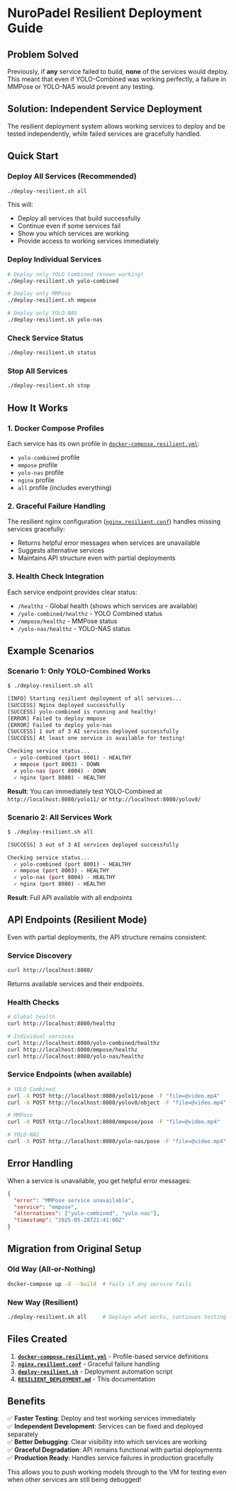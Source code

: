 # NuroPadel Resilient Deployment Guide

## Problem Solved

Previously, if **any** service failed to build, **none** of the services would deploy. This meant that even if YOLO-Combined was working perfectly, a failure in MMPose or YOLO-NAS would prevent any testing.

## Solution: Independent Service Deployment

The resilient deployment system allows working services to deploy and be tested independently, while failed services are gracefully handled.

## Quick Start

### Deploy All Services (Recommended)
```bash
./deploy-resilient.sh all
```
This will:
- Deploy all services that build successfully
- Continue even if some services fail
- Show you which services are working
- Provide access to working services immediately

### Deploy Individual Services
```bash
# Deploy only YOLO Combined (known working)
./deploy-resilient.sh yolo-combined

# Deploy only MMPose 
./deploy-resilient.sh mmpose

# Deploy only YOLO-NAS
./deploy-resilient.sh yolo-nas
```

### Check Service Status
```bash
./deploy-resilient.sh status
```

### Stop All Services
```bash
./deploy-resilient.sh stop
```

## How It Works

### 1. Docker Compose Profiles
Each service has its own profile in [`docker-compose.resilient.yml`](docker-compose.resilient.yml):
- `yolo-combined` profile
- `mmpose` profile  
- `yolo-nas` profile
- `nginx` profile
- `all` profile (includes everything)

### 2. Graceful Failure Handling
The resilient nginx configuration ([`nginx.resilient.conf`](nginx.resilient.conf)) handles missing services gracefully:
- Returns helpful error messages when services are unavailable
- Suggests alternative services
- Maintains API structure even with partial deployments

### 3. Health Check Integration
Each service endpoint provides clear status:
- `/healthz` - Global health (shows which services are available)
- `/yolo-combined/healthz` - YOLO Combined status
- `/mmpose/healthz` - MMPose status
- `/yolo-nas/healthz` - YOLO-NAS status

## Example Scenarios

### Scenario 1: Only YOLO-Combined Works
```bash
$ ./deploy-resilient.sh all

[INFO] Starting resilient deployment of all services...
[SUCCESS] Nginx deployed successfully
[SUCCESS] yolo-combined is running and healthy!
[ERROR] Failed to deploy mmpose
[ERROR] Failed to deploy yolo-nas
[SUCCESS] 1 out of 3 AI services deployed successfully
[SUCCESS] At least one service is available for testing!

Checking service status...
  ✓ yolo-combined (port 8001) - HEALTHY
  ✗ mmpose (port 8003) - DOWN  
  ✗ yolo-nas (port 8004) - DOWN
  ✓ nginx (port 8080) - HEALTHY
```

**Result**: You can immediately test YOLO-Combined at `http://localhost:8080/yolo11/` or `http://localhost:8080/yolov8/`

### Scenario 2: All Services Work
```bash
$ ./deploy-resilient.sh all

[SUCCESS] 3 out of 3 AI services deployed successfully

Checking service status...
  ✓ yolo-combined (port 8001) - HEALTHY
  ✓ mmpose (port 8003) - HEALTHY
  ✓ yolo-nas (port 8004) - HEALTHY
  ✓ nginx (port 8080) - HEALTHY
```

**Result**: Full API available with all endpoints

## API Endpoints (Resilient Mode)

Even with partial deployments, the API structure remains consistent:

### Service Discovery
```bash
curl http://localhost:8080/
```
Returns available services and their endpoints.

### Health Checks
```bash
# Global health
curl http://localhost:8080/healthz

# Individual services  
curl http://localhost:8080/yolo-combined/healthz
curl http://localhost:8080/mmpose/healthz
curl http://localhost:8080/yolo-nas/healthz
```

### Service Endpoints (when available)
```bash
# YOLO Combined
curl -X POST http://localhost:8080/yolo11/pose -F "file=@video.mp4"
curl -X POST http://localhost:8080/yolov8/object -F "file=@video.mp4"

# MMPose  
curl -X POST http://localhost:8080/mmpose/pose -F "file=@video.mp4"

# YOLO-NAS
curl -X POST http://localhost:8080/yolo-nas/pose -F "file=@video.mp4"
```

## Error Handling

When a service is unavailable, you get helpful error messages:

```json
{
  "error": "MMPose service unavailable",
  "service": "mmpose", 
  "alternatives": ["yolo-combined", "yolo-nas"],
  "timestamp": "2025-05-28T21:41:00Z"
}
```

## Migration from Original Setup

### Old Way (All-or-Nothing)
```bash
docker-compose up -d --build  # Fails if any service fails
```

### New Way (Resilient)
```bash
./deploy-resilient.sh all     # Deploys what works, continues testing
```

## Files Created

1. **[`docker-compose.resilient.yml`](docker-compose.resilient.yml)** - Profile-based service definitions
2. **[`nginx.resilient.conf`](nginx.resilient.conf)** - Graceful failure handling
3. **[`deploy-resilient.sh`](deploy-resilient.sh)** - Deployment automation script
4. **[`RESILIENT_DEPLOYMENT.md`](RESILIENT_DEPLOYMENT.md)** - This documentation

## Benefits

✅ **Faster Testing**: Deploy and test working services immediately  
✅ **Independent Development**: Services can be fixed and deployed separately  
✅ **Better Debugging**: Clear visibility into which services are working  
✅ **Graceful Degradation**: API remains functional with partial deployments  
✅ **Production Ready**: Handles service failures in production gracefully  

This allows you to push working models through to the VM for testing even when other services are still being debugged!